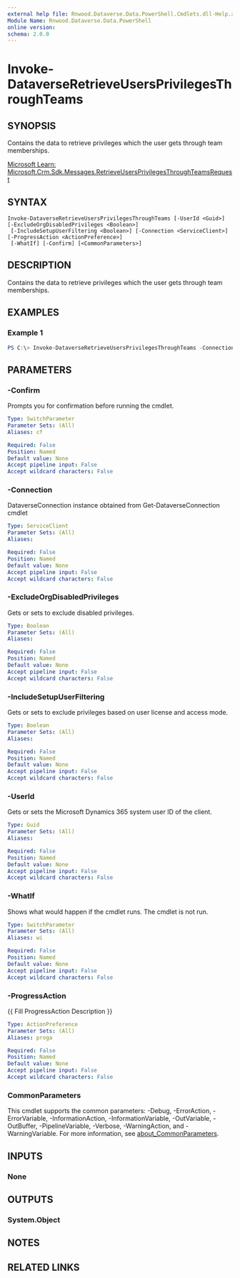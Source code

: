 ```yaml
---
external help file: Rnwood.Dataverse.Data.PowerShell.Cmdlets.dll-Help.xml
Module Name: Rnwood.Dataverse.Data.PowerShell
online version:
schema: 2.0.0
---
```


# Invoke-DataverseRetrieveUsersPrivilegesThroughTeams

## SYNOPSIS
Contains the data to retrieve privileges which the user gets through team memberships.

[Microsoft Learn: Microsoft.Crm.Sdk.Messages.RetrieveUsersPrivilegesThroughTeamsRequest](https://learn.microsoft.com/en-us/dotnet/api/microsoft.crm.sdk.messages.RetrieveUsersPrivilegesThroughTeamsRequest?view=dataverse-sdk-latest)

## SYNTAX

```
Invoke-DataverseRetrieveUsersPrivilegesThroughTeams [-UserId <Guid>] [-ExcludeOrgDisabledPrivileges <Boolean>]
 [-IncludeSetupUserFiltering <Boolean>] [-Connection <ServiceClient>] [-ProgressAction <ActionPreference>]
 [-WhatIf] [-Confirm] [<CommonParameters>]
```

## DESCRIPTION
Contains the data to retrieve privileges which the user gets through team memberships.

## EXAMPLES

### Example 1
```powershell
PS C:\> Invoke-DataverseRetrieveUsersPrivilegesThroughTeams -Connection <ServiceClient> -UserId <Guid> -ExcludeOrgDisabledPrivileges <Boolean> -IncludeSetupUserFiltering <Boolean>
```

## PARAMETERS

### -Confirm
Prompts you for confirmation before running the cmdlet.

```yaml
Type: SwitchParameter
Parameter Sets: (All)
Aliases: cf

Required: False
Position: Named
Default value: None
Accept pipeline input: False
Accept wildcard characters: False
```

### -Connection
DataverseConnection instance obtained from Get-DataverseConnection cmdlet

```yaml
Type: ServiceClient
Parameter Sets: (All)
Aliases:

Required: False
Position: Named
Default value: None
Accept pipeline input: False
Accept wildcard characters: False
```

### -ExcludeOrgDisabledPrivileges
Gets or sets to exclude disabled privileges.

```yaml
Type: Boolean
Parameter Sets: (All)
Aliases:

Required: False
Position: Named
Default value: None
Accept pipeline input: False
Accept wildcard characters: False
```

### -IncludeSetupUserFiltering
Gets or sets to exclude privileges based on user license and access mode.

```yaml
Type: Boolean
Parameter Sets: (All)
Aliases:

Required: False
Position: Named
Default value: None
Accept pipeline input: False
Accept wildcard characters: False
```

### -UserId
Gets or sets the Microsoft Dynamics 365 system user ID of the client.

```yaml
Type: Guid
Parameter Sets: (All)
Aliases:

Required: False
Position: Named
Default value: None
Accept pipeline input: False
Accept wildcard characters: False
```

### -WhatIf
Shows what would happen if the cmdlet runs. The cmdlet is not run.

```yaml
Type: SwitchParameter
Parameter Sets: (All)
Aliases: wi

Required: False
Position: Named
Default value: None
Accept pipeline input: False
Accept wildcard characters: False
```

### -ProgressAction
{{ Fill ProgressAction Description }}

```yaml
Type: ActionPreference
Parameter Sets: (All)
Aliases: proga

Required: False
Position: Named
Default value: None
Accept pipeline input: False
Accept wildcard characters: False
```

### CommonParameters
This cmdlet supports the common parameters: -Debug, -ErrorAction, -ErrorVariable, -InformationAction, -InformationVariable, -OutVariable, -OutBuffer, -PipelineVariable, -Verbose, -WarningAction, and -WarningVariable. For more information, see [about_CommonParameters](http://go.microsoft.com/fwlink/?LinkID=113216).

## INPUTS

### None

## OUTPUTS

### System.Object
## NOTES

## RELATED LINKS
